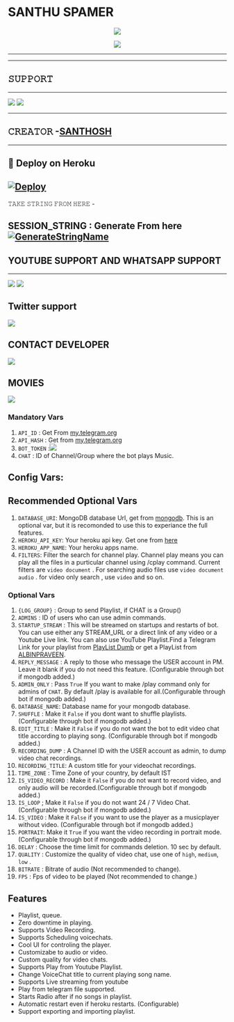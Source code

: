 # SANTHU SPAMER

<p align="center">
  <img src="https://te.legra.ph/file/965b2df3eeaf45cc5a291.jpg"</p>

 <p align="center">
  <img src="https://te.legra.ph/file/509686aa88a027bffe2b3.jpg"</p>
 


-------------------------------------------------
-------------------------------------------------
## 𝚂𝚄𝙿𝙿𝙾𝚁𝚃 
-------------------------------------------------                          
<a href="https://t.me/Catmusicworld"><img src="https://img.shields.io/badge/Join-SUPPORT%20GROUP-green.svg?logo=Telegram"></a> <a href="https://t.me/Catmusicworld"><img src="https://img.shields.io/badge/Join-SUPPORT%20CHANNEL-blue.svg?logo=Telegram"></a>

-------------------------------------------------

## 𝙲𝚁𝙴𝙰𝚃𝙾𝚁 -[SANTHOSH](https://t.me/Catmusicworld)

-------------------------------------------------

## 🚀 Deploy on Heroku 
[![Deploy](https://www.herokucdn.com/deploy/button.svg)](https://heroku.com/deploy?template=https://github.com/Santhoshpodilibot/AlbyVideoPlayer1.git)
------------------------------------------------


𝚃𝙰𝙺𝙴 𝚂𝚃𝚁𝙸𝙽𝙶 𝙵𝚁𝙾𝙼 𝙷𝙴𝚁𝙴 - 

SESSION_STRING : Generate From here [![GenerateStringName](https://img.shields.io/badge/repl.it-generateStringName-redgreen)](https://replit.com/@ALBINPRAVEEN1/getStringName)
-------------------------------------------------
## YOUTUBE SUPPORT AND WHATSAPP SUPPORT
-------------------------------------------------
<a href="https://youtube.com/channel/UC7QMr8IDR65vciXrwx4XLiQ"><img src="https://img.shields.io/badge/Click-YOUTUBE%20CHANNEL-red.svg?logo=Youtube"></a> 
<a href="https://chat.whatsapp.com/K6Qj5xICtx87TaTZPo4tgU"><img src="https://img.shields.io/badge/Join-WHATSAPP%20CHANNEL-green.svg?logo=Whatsapp"></a>

## Twitter support

 <a href="https://mobile.twitter.com/SanthoshPodili"><img src="https://img.shields.io/badge/Join-SANTHOSH%20TWITTER-pink.svg?logo=Twitter"></a>

## CONTACT DEVELOPER

<a href="https://t.me/santhumusicbot"><img src="https://img.shields.io/badge/Join-CONTACT%20SUPPORT-yellow.svg?logo=Telegram"></a>
## MOVIES
<a href="https://ww3.7movierulz.pe/"><img src="https://img.shields.io/badge/Click-MOVIES%20WEBSITE-orange.svg?logo=Telivision"></a>



### Mandatory Vars
1. `API_ID` : Get From [my.telegram.org](https://my.telegram.org/)
2. `API_HASH` : Get from [my.telegram.org](https://my.telegram.org)
3. `BOT_TOKEN` :<a href="https://t.me/BotFather"><img src="https://img.shields.io/badge/Click-BOT%20FATHER-yellowgreen.svg?logo=Botfather"></a>
5. `CHAT` : ID of Channel/Group where the bot plays Music.




## Config Vars:

## Recommended Optional Vars

1. `DATABASE_URI`: MongoDB database Url, get from [mongodb](https://cloud.mongodb.com). This is an optional var, but it is recomonded to use this to experiance the full features.
2. `HEROKU_API_KEY`: Your heroku api key. Get one from [here](https://dashboard.heroku.com/account/applications/authorizations/new)
3. `HEROKU_APP_NAME`: Your heroku apps name.
4. `FILTERS`: Filter the search for channel play. Channel play means you can play all the files in a purticular channel using /cplay command. Current filters are `video document` . For searching audio files use `video document audio` . for video only search , use `video` and so on.

### Optional Vars
1. `{LOG_GROUP}` : Group to send Playlist, if CHAT is a Group()
2. `ADMINS` : ID of users who can use admin commands.
3. `STARTUP_STREAM` : This will be streamed on startups and restarts of bot. You can use either any STREAM_URL or a direct link of any video or a Youtube Live link. You can also use YouTube Playlist.Find a Telegram Link for your playlist from [PlayList Dumb](https://telegram.dog/DumpPlaylist) or get a PlayList from [ALBINPRAVEEN](https://telegram.dog/i_am_albin_ptaveen).
4. `REPLY_MESSAGE` : A reply to those who message the USER account in PM. Leave it blank if you do not need this feature. (Configurable through bot if mongodb added.)
5. `ADMIN_ONLY` : Pass `True` If you want to make /play command only for admins of `CHAT`. By default /play is available for all.(Configurable through bot if mongodb added.)
6. `DATABASE_NAME`: Database name for your mongodb database.
7. `SHUFFLE` : Make it `False` if you dont want to shuffle playlists. (Configurable through bot if mongodb added.)
8. `EDIT_TITLE` : Make it `False` if you do not want the bot to edit video chat title according to playing song. (Configurable through bot if mongodb added.)
9. `RECORDING_DUMP` : A Channel ID with the USER account as admin, to dump video chat recordings.
10. `RECORDING_TITLE`: A custom title for your videochat recordings.
11. `TIME_ZONE` : Time Zone of your country, by default IST
12. `IS_VIDEO_RECORD` : Make it `False` if you do not want to record video, and only audio will be recorded.(Configurable through bot if mongodb added.)
13. `IS_LOOP` ; Make it `False` if you do not want 24 / 7 Video Chat. (Configurable through bot if mongodb added.)
14. `IS_VIDEO` : Make it `False` if you want to use the player as a musicplayer without video. (Configurable through bot if mongodb added.)
15. `PORTRAIT`: Make it `True` if you want the video recording in portrait mode. (Configurable through bot if mongodb added.)
16. `DELAY` : Choose the time limit for commands deletion. 10 sec by default.
18. `QUALITY` : Customize the quality of video chat, use one of `high`, `medium`, `low` . 
19. `BITRATE` : Bitrate of audio (Not recommended to change).
20. `FPS` : Fps of video to be played (Not recommended to change.)


## Features

- Playlist, queue.
- Zero downtime in playing.
- Supports Video Recording.
- Supports Scheduling voicechats.
- Cool UI for controling the player.
- Customizabe to audio or video.
- Custom quality for video chats.
- Supports Play from Youtube Playlist.
- Change VoiceChat title to current playing song name.
- Supports Live streaming from youtube
- Play from telegram file supported.
- Starts Radio after if no songs in playlist.
- Automatic restart even if heroku restarts. (Configurable)
- Support exporting and importing playlist.
